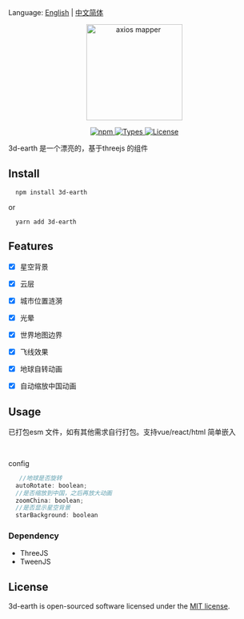 Language: [English](README.md) | [中文简体](README-ZH.md)

<p align="center">
  <img width="192" src="https://tva1.sinaimg.cn/large/008i3skNly1gy3q3h2ufrj308103gmx4.jpg" alt="axios mapper">
</p>

<p align="center">
  <a href="https://www.npmjs.com/package/3d-earth">
    <img src="https://img.shields.io/npm/v/3d-earth?color=blue" alt="npm">
  </a>
  <a href="https://github.com/RainManGO/3d-earth">
    <img src="https://img.shields.io/npm/types/3d-earth" alt="Types">
  </a>
    <a href="https://github.com/RainManGO/axios-mapper/blob/main/LICENSE">
    <img src="https://img.shields.io/npm/l/axios-mapper" alt="License">
  </a>
</p>







3d-earth 是一个漂亮的，基于threejs 的组件



## Install

```shell
  npm install 3d-earth
```

or

```shell
  yarn add 3d-earth
```

## Features

- [x]  星空背景
- [x]  云层
- [x] 城市位置涟漪
- [x]  光晕
- [x] 世界地图边界
- [x] 飞线效果
- [x]  地球自转动画
- [x] 自动缩放中国动画


## Usage



已打包esm 文件，如有其他需求自行打包。支持vue/react/html 简单嵌入

&nbsp;

config

```js
   //地球是否旋转
  autoRotate: boolean;
  //是否缩放到中国，之后再放大动画
  zoomChina: boolean;
  //是否显示星空背景
  starBackground: boolean
```




### Dependency

 - ThreeJS
 - TweenJS



## License

3d-earth  is open-sourced software licensed under the [MIT license](./LICENSE).
